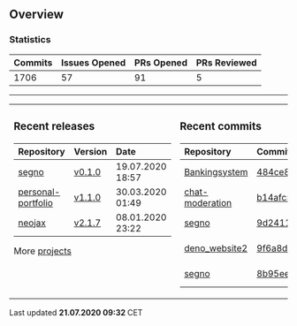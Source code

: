 ## Overview

### Statistics

<!-- statistics starts -->
| Commits | Issues Opened | PRs Opened | PRs Reviewed |
| :- | :- | :- | :- |
| 1706 | 57 | 91 | 5 |
<!-- statistics ends -->

---

<table><tr><td valign="top">

### Recent releases

<!-- recent_releases starts -->
| Repository | Version | Date |
| :- | :- | :- |
| [segno](https://github.com/Keimeno/segno) | [v0.1.0](https://github.com/Keimeno/segno/releases/tag/v0.1.0) | 19.07.2020 18:57 |
| [personal-portfolio](https://github.com/Keimeno/personal-portfolio) | [v1.1.0](https://github.com/Keimeno/personal-portfolio/releases/tag/v1.1.0) | 30.03.2020 01:49 |
| [neojax](https://github.com/Keimeno/neojax) | [v2.1.7](https://github.com/Keimeno/neojax/releases/tag/v2.1.7) | 08.01.2020 23:22 |
<!-- recent_releases ends -->

More [projects](https://github.com/Keimeno?tab=repositories)

</td><td valign="top">

### Recent commits

<!-- recent_commits starts -->
| Repository | Commit | Date |
| :- | :- | :- |      
| [Bankingsystem](https://github.com/WHG-Students/Bankingsystem) | [484ce82](https://github.com/WHG-Students/Bankingsystem/commit/484ce82b67b574b843f5faa704a1147219c19edc) | 20.07.2020 20:46 |
| [chat-moderation](https://github.com/LuminuNET/chat-moderation) | [b14afc5](https://github.com/LuminuNET/chat-moderation/commit/b14afc5b377a63390ef840e7e0d9a47e88215c16) | 20.07.2020 20:12 |
| [segno](https://github.com/Keimeno/segno) | [9d24118](https://github.com/Keimeno/segno/commit/9d24118272c8e85fdab1f5cd254f115bad2ff13f) | 20.07.2020 18:34 |
| [deno_website2](https://github.com/denoland/deno_website2) | [9f6a8d5](https://github.com/denoland/deno_website2/commit/9f6a8d50903b779308323986987078ca4e4a0125) | 19.07.2020 19:48 |
| [segno](https://github.com/Keimeno/segno) | [8b95eef](https://github.com/Keimeno/segno/commit/8b95eef47de9774e71fdb88fb73427bde2678d6c) | 19.07.2020 18:53 |
<!-- recent_commits ends -->

</td></tr></table>

<p>
Last updated 
<b>
<!-- last_updated starts -->
21.07.2020 09:32
<!-- last_updated ends -->
</b>
CET
</p>
